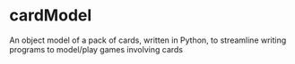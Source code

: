 # cardModel
An object model of a pack of cards, written in Python, to streamline writing programs to model/play games involving cards
